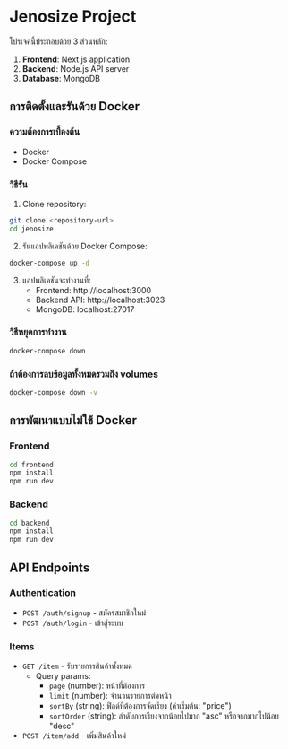 # Jenosize Project

โปรเจคนี้ประกอบด้วย 3 ส่วนหลัก:
1. **Frontend**: Next.js application
2. **Backend**: Node.js API server
3. **Database**: MongoDB

## การติดตั้งและรันด้วย Docker

### ความต้องการเบื้องต้น
- Docker
- Docker Compose

### วิธีรัน
1. Clone repository:
```bash
git clone <repository-url>
cd jenosize
```

2. รันแอปพลิเคชันด้วย Docker Compose:
```bash
docker-compose up -d
```

3. แอปพลิเคชันจะทำงานที่:
   - Frontend: http://localhost:3000
   - Backend API: http://localhost:3023
   - MongoDB: localhost:27017

### วิธีหยุดการทำงาน
```bash
docker-compose down
```

### ถ้าต้องการลบข้อมูลทั้งหมดรวมถึง volumes
```bash
docker-compose down -v
```

## การพัฒนาแบบไม่ใช้ Docker

### Frontend
```bash
cd frontend
npm install
npm run dev
```

### Backend
```bash
cd backend
npm install
npm run dev
```

## API Endpoints

### Authentication
- `POST /auth/signup` - สมัครสมาชิกใหม่
- `POST /auth/login` - เข้าสู่ระบบ

### Items
- `GET /item` - รับรายการสินค้าทั้งหมด
  - Query params: 
    - `page` (number): หน้าที่ต้องการ
    - `limit` (number): จำนวนรายการต่อหน้า
    - `sortBy` (string): ฟิลด์ที่ต้องการจัดเรียง (ค่าเริ่มต้น: "price")
    - `sortOrder` (string): ลำดับการเรียงจากน้อยไปมาก "asc" หรือจากมากไปน้อย "desc"
- `POST /item/add` - เพิ่มสินค้าใหม่ 